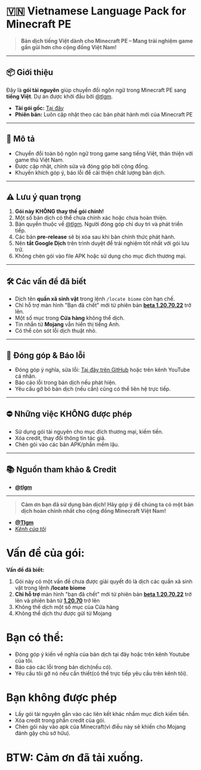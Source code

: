 # 🇻🇳 Vietnamese Language Pack for Minecraft PE

> **Bản dịch tiếng Việt dành cho Minecraft PE – Mang trải nghiệm game gần gũi hơn cho cộng đồng Việt Nam!**

---

## 📦 Giới thiệu

Đây là **gói tài nguyên** giúp chuyển đổi ngôn ngữ trong Minecraft PE sang **tiếng Việt**. Dự án được khởi đầu bởi [@tlgm](https://youtube.com/@TLGM2308).

- **Tải gói gốc:** [Tại đây](https://mcpedl.com/the-ty-els-vietnamese-language-pack/)
- **Phiên bản:** Luôn cập nhật theo các bản phát hành mới của Minecraft PE

---

## 📝 Mô tả

- Chuyển đổi toàn bộ ngôn ngữ trong game sang tiếng Việt, thân thiện với game thủ Việt Nam.
- Được cập nhật, chỉnh sửa và đóng góp bởi cộng đồng.
- Khuyến khích góp ý, báo lỗi để cải thiện chất lượng bản dịch.

---

## ⚠️ Lưu ý quan trọng

1. **Gói này KHÔNG thay thế gói chính!**
2. Một số bản dịch có thể chưa chính xác hoặc chưa hoàn thiện.
3. Bản quyền thuộc về [@tlgm](https://youtube.com/@TLGM2308). Người đóng góp chỉ duy trì và phát triển tiếp.
4. Các bản **pre-release** sẽ bị xóa sau khi bản chính thức phát hành.
5. Nên **tắt Google Dịch** trên trình duyệt để trải nghiệm tốt nhất với gói lưu trữ.
6. Không chèn gói vào file APK hoặc sử dụng cho mục đích thương mại.

---

## 🛠️ Các vấn đề đã biết

- Dịch tên **quần xã sinh vật** trong lệnh `/locate biome` còn hạn chế.
- Chỉ hỗ trợ màn hình "Bạn đã chết" mới từ phiên bản **[beta 1.20.70.22](https://minecraft.wiki/w/Bedrock_Edition_Preview_1.20.70.22)** trở lên.
- Một số mục trong **Cửa hàng** không thể dịch.
- Tin nhắn từ **Mojang** vẫn hiển thị tiếng Anh.
- Có thể còn sót lỗi dịch thuật nhỏ.

---

## 🚀 Đóng góp & Báo lỗi

- Đóng góp ý nghĩa, sửa lỗi: [Tại đây trên GitHub](https://github.com/Sang5231/RP-Vietnamese/issues) hoặc trên kênh YouTube cá nhân.
- Báo cáo lỗi trong bản dịch nếu phát hiện.
- Yêu cầu gỡ bỏ bản dịch (nếu cần) cũng có thể liên hệ trực tiếp.

---

## ⛔ Những việc KHÔNG được phép

- Sử dụng gói tài nguyên cho mục đích thương mại, kiếm tiền.
- Xóa credit, thay đổi thông tin tác giả.
- Chèn gói vào các bản APK/phần mềm lậu.

---

## 📚 Nguồn tham khảo & Credit

- **[@tlgm](https://youtube.com/@TLGM2308)**

---

> **Cảm ơn bạn đã sử dụng bản dịch! Hãy góp ý để chúng ta có một bản dịch hoàn chỉnh nhất cho cộng đồng Minecraft Việt Nam!**
- **[@Tlgm](https://youtube.com/@TLGM2308)**
- *[Kênh của tôi](https://youtube.com/@Sang_VN)*
# Vấn đề của gói:
**Vấn đề đã biết:** 
1. Gói này có một vấn đề chưa được giải quyết đó là dịch các quần xã sinh vật trong lệnh **/locate biome**
2. **Chỉ hỗ trợ** màn hình "bạn đã chết" mới từ phiên bản **[beta 1.20.70.22](https://minecraft.wiki/w/Bedrock_Edition_Preview_1.20.70.22)** trở lên và phiên bản từ **[1.20.70](https://minecraft.wiki/w/Bedrock_Edition_1.20.70)** trở lên
4. Không thế dịch một số mục của Cửa hàng
5. Không thể dịch thư được gửi từ Mojang
# Bạn có thể:
- Đóng góp ý kiến về nghĩa của bản dịch tại đây hoặc trên kênh Youtube của tôi.
- Báo cáo các lỗi trong bản dịch(nếu có).
- Yêu cầu tôi gỡ nó nếu cần thiết(có thể trực tiếp yêu cầu trên kênh tôi).
# Bạn không được phép
- Lấy gói tài nguyên gắn vào các liên kết khác nhầm mục đích kiếm tiền.
- Xóa credit trong phần credit của gói.
- Chèn gói này vào apk của Minecraft(vì điều này sẽ khiến cho Mojang đánh gậy chủ sở hữu).
# BTW: Cảm ơn đã tải xuống.
